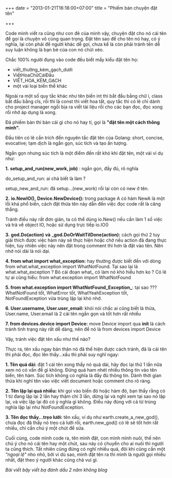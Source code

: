 +++
date = "2013-01-21T16:18:00+07:00"
title = "Phiếm bàn chuyện đặt tên"

+++

Code mình viết ra cũng như con đẻ của mình vậy, chuyện đặt cho nó cái tên để gọi là chuyện vô cùng quan trọng. Đặt tên sao để cho tên nó hay, có ý nghĩa, lại còn phải để người khác dễ gọi, chưa kể là còn phải tránh tên dễ suy luận không là bạn bè của con nó chửi xéo.

Chắc 100% người đụng vào code đều biết mấy kiểu đặt tên họ:

*   viết_thường_kèm_gạch_dưới
*   ViếtHoaChữCáiĐầu
*   VIẾT_HOA_KÈM_GẠCH
*   một vài loại biến thể khác

Ngoài ra một số quy tắc khác như tên biến int thì bắt đầu bằng chữ i, class bắt đầu bằng cls, rồi thì là const thì viết hoa tất, quy tắc thì có lẽ chỉ dành cho project manager ngồi bịa ra viết tài liệu rồi cho các bạn đọc, đọc xong rồi nhớ áp dụng là xong.

Đã phiếm bàn thì bàn cái gì cho nó hay tí, gọi là **"đặt tên một cách thông minh".**

Đầu tiên có lẽ cần trích đến nguyên tắc đặt tên của Golang: short, concise, evocative; tạm dịch là ngắn gọn, súc tích và tạo ấn tượng.

Ngắn gọn nhưng súc tích là một điểm đến rất khó khi đặt tên, một vài ví dụ như:

**1.** **setup_and_run(new_work, job)** : ngắn gọn, đầy đủ, rõ nghĩa

do_setup_and_run: ai chả biết là làm ?

setup_new_and_run: đã setup...(new_work) rồi lại còn có new ở tên.

**2.** **io.NewIO(),** **Device.NewDevice():** trong package A có hàm NewA là một lỗi khá phổ biến, cách đặt thừa tên này dẫn đến việc đọc code rất là căng thẳng.

Tránh điều này rất đơn giản, ta có thể dùng io.New() nếu cần làm 1 số việc và trả về object IO, hoặc sử dụng trực tiếp io.IO()

**3.** **god.Do(action)** **và** **_god.DoOrWaitTilDone(action):** cách gọi thứ 2 tuy giải thích được việc hàm này sẽ thực hiện hoặc chờ nếu action đã đang thực hiện, tuy nhiên việc này nên đặt trong comment thì hơn là đặt vào tên. Nên nhớ nói dài là nói dại.

**4. from what import what_exception:** hay thường được biết đến với dòng from what.what_exception import WhatNotFound. Tại sao lại là what.what_exception ? Bỏ cái đoạn what_ có làm nó khó hiểu hơn ko ? Có lẽ tự ai cũng hiểu: from what.exception import WhatNotFound

**5. from what.exception import WhatNotFound_Exception_**: tại sao ??? WhatNotFound tốt, WhatError tốt, WhatYeahException tốt, NotFoundException vừa trùng lặp lại khó nhớ.

__6. User.username, User.user_email:__ khỏi nói chắc ai cũng biết là thừa, User.name, User.email là 2 cái tên ngắn gọn và tốt hơn rất nhiều

__7. from devices.device import Device:__ move Device import qua __init__ là cách tránh tình trạng này rất dễ dàng, nên để nó là from devices import Device

Vậy, tránh việc đặt tên xấu như thế nào?

Thực ra, tên xấu ngay bản thân nó đã thể hiện được cách tránh, đã là cái tên thì phải đọc, đọc lên thấy...xấu thì phải suy nghĩ ngay:

__1. Tên quá dài:__ đặt 1 cái tên xong thấy nó quá dài, hãy đọc lại thử 1 lần nữa xem nó có vấn đề gì không. Đừng quá ham nhét nhiều thông tin vào tên biến, tên hàm. Súc tích không có nghĩa là đầy đủ thông tin. Dành thời gian thừa khi nghĩ tên vào việc viết document hoặc comment cho rõ ràng.

__2. Tên lặp lại quá nhiều:__ khi gọi vào biến đó hoặc hàm đó, bạn thấy rằng có 1 từ đang lặp lại 2 lần hay thậm chí 3 lần, dừng lại và nghĩ xem tại sao nó lặp lại, và việc lặp lại đó có ý nghĩa gì không. Điều này đúng với cả từ trùng nghĩa lặp lại như NotFoundException.

__3. Tên đọc thấy...trẹo lưỡi:__ tên xấu, ví dụ như earth.create_a_new_god(), chưa đọc đã thấy nó trẹo cả lưỡi rồi, earth.new_god() có lẽ sẽ tốt hơn rất nhiều, chỉ cần chú ý một chút để sửa.

Cuối cùng, code mình code ra, tên mình đặt, con mình mình nuôi, thế nên chú ý cho nó cái tên hay một chút, sau này có chuyển cho ai nuôi thì người ta cũng thích. Tất nhiên cũng đừng có nghĩ nhiều quá, đôi khi cũng cần một _"ngoại lệ"_ nho nhỏ, bởi vì dù sao, mình đặt tên ra thì mình là người gọi nhiều nhất, đặt theo ý người khác cũng chả vui gì.

_*Bài viết bậy viết bạ đánh dấu 2 năm không blog*&nbsp;_
